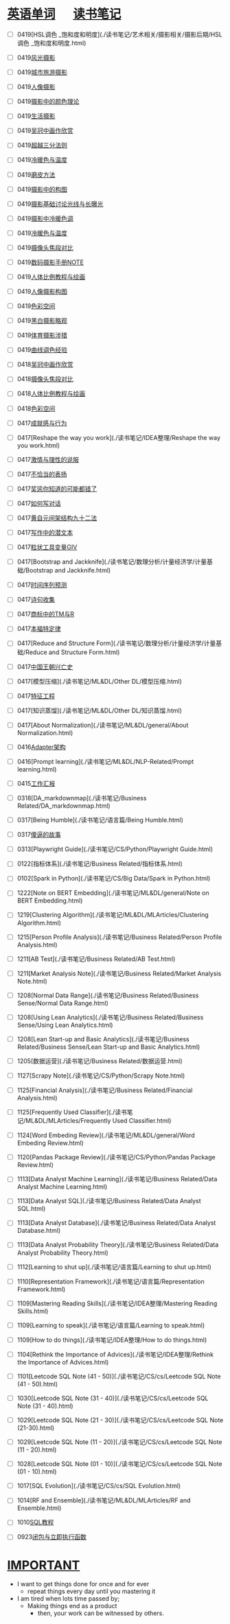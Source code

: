 # [英语单词](./egls/1/) &emsp;  [读书笔记](./%E8%AF%BB%E4%B9%A6%E7%AC%94%E8%AE%B0/) 




- [ ] 0419[HSL调色 _饱和度和明度](./读书笔记/艺术相关/摄影相关/摄影后期/HSL调色 _饱和度和明度.html)
- [ ] 0419[风光摄影](./读书笔记/艺术相关/摄影相关/摄影前期/数码摄影手册/风光摄影.html)
- [ ] 0419[城市旅游摄影](./读书笔记/艺术相关/摄影相关/摄影前期/数码摄影手册/城市旅游摄影.html)
- [ ] 0419[人像摄影](./读书笔记/艺术相关/摄影相关/摄影前期/数码摄影手册/人像摄影.html)
- [ ] 0419[摄影中的颜色理论](./读书笔记/艺术相关/摄影相关/摄影前期/数码摄影手册/摄影中的颜色理论.html)
- [ ] 0419[生活摄影](./读书笔记/艺术相关/摄影相关/摄影前期/数码摄影手册/生活摄影.html)
- [ ] 0419[吴冠中画作欣赏](./读书笔记/艺术相关/绘画相关/绘画欣赏/吴冠中画作欣赏.html)
- [ ] 0419[超越三分法则](./读书笔记/艺术相关/摄影相关/摄影前期/数码摄影手册/超越三分法则.html)
- [ ] 0419[冷暖色与温度](./读书笔记/艺术相关/绘画相关/绘画欣赏/冷暖色与温度.html)
- [ ] 0419[磨皮方法](./读书笔记/艺术相关/摄影相关/摄影后期/磨皮方法.html)
- [ ] 0419[摄影中的构图](./读书笔记/艺术相关/摄影相关/摄影前期/数码摄影手册/摄影中的构图.html)
- [ ] 0419[摄影基础讨论光线与长曝光](./读书笔记/艺术相关/摄影相关/摄影前期/数码摄影手册/摄影基础讨论光线与长曝光.html)
- [ ] 0419[摄影中冷暖色调](./读书笔记/艺术相关/摄影相关/其他讨论/摄影中冷暖色调.html)
- [ ] 0419[冷暖色与温度](./读书笔记/艺术相关/摄影相关/摄影后期/冷暖色与温度.html)
- [ ] 0419[摄像头焦段对比](./读书笔记/艺术相关/摄影相关/摄影前期/摄像头焦段对比.html)
- [ ] 0419[数码摄影手册NOTE](./读书笔记/艺术相关/摄影相关/摄影前期/数码摄影手册/数码摄影手册NOTE.html)
- [ ] 0419[人体比例教程与绘画](./读书笔记/艺术相关/绘画相关/绘画技术/人体比例教程与绘画.html)
- [ ] 0419[人像摄影构图](./读书笔记/艺术相关/摄影相关/摄影前期/人像摄影构图.html)
- [ ] 0419[色彩空间](./读书笔记/艺术相关/摄影相关/其他讨论/色彩空间.html)
- [ ] 0419[黑白摄影略观](./读书笔记/艺术相关/摄影相关/摄影前期/数码摄影手册/黑白摄影略观.html)
- [ ] 0419[体育摄影涉猎](./读书笔记/艺术相关/摄影相关/摄影前期/数码摄影手册/体育摄影涉猎.html)
- [ ] 0419[曲线调色经验](./读书笔记/艺术相关/摄影相关/摄影后期/曲线调色经验.html)
- [ ] 0418[吴冠中画作欣赏](./读书笔记/摄影/其他讨论/吴冠中画作欣赏.html)
- [ ] 0418[摄像头焦段对比](./读书笔记/摄影/摄影前期/摄像头焦段对比.html)
- [ ] 0418[人体比例教程与绘画](./读书笔记/摄影/其他讨论/人体比例教程与绘画.html)
- [ ] 0418[色彩空间](./读书笔记/摄影/其他讨论/色彩空间.html)
- [ ] 0417[成就感与行为](./读书笔记/心理学/认知心理学/成就感与行为.html)
- [ ] 0417[Reshape the way you work](./读书笔记/IDEA整理/Reshape the way you work.html)
- [ ] 0417[激情与理性的说服](./读书笔记/心理学/社会心理学/激情与理性的说服.html)
- [ ] 0417[不恰当的表扬](./读书笔记/心理学/发展心理学/不恰当的表扬.html)
- [ ] 0417[奖惩你知道的可能都错了](./读书笔记/心理学/社会心理学/奖惩你知道的可能都错了.html)
- [ ] 0417[如何写对话](./读书笔记/语言篇/写作相关/如何写对话.html)
- [ ] 0417[黄自元间架结构九十二法](./读书笔记/语言篇/写作相关/黄自元间架结构九十二法.html)
- [ ] 0417[写作中的潜文本](./读书笔记/语言篇/写作相关/写作中的潜文本.html)
- [ ] 0417[粒状工具变量GIV](./读书笔记/数理分析/计量经济学/计量基础/粒状工具变量GIV.html) 
- [ ] 0417[Bootstrap and Jackknife](./读书笔记/数理分析/计量经济学/计量基础/Bootstrap and Jackknife.html)
- [ ] 0417[时间序列预测](./读书笔记/ML&DL/ML-Related/时间序列预测.html)
- [ ] 0417[诗句收集](./读书笔记/读书笔记/诗句收集.html)
- [ ] 0417[商标中的TM与R](./读书笔记/法律/知识产权法/商标中的TM与R.html)
- [ ] 0417[本福特定律](./读书笔记/数理分析/不便分类的NOTE/本福特定律.html)
- [ ] 0417[Reduce and Structure Form](./读书笔记/数理分析/计量经济学/计量基础/Reduce and Structure Form.html)
- [ ] 0417[中国王朝兴亡史](./读书笔记/政治学与领导/中国王朝兴亡史.html)
- [ ] 0417[模型压缩](./读书笔记/ML&DL/Other DL/模型压缩.html) 
- [ ] 0417[特征工程](./读书笔记/ML&DL/ML-Related/特征工程.html)
- [ ] 0417[知识蒸馏](./读书笔记/ML&DL/Other DL/知识蒸馏.html)
- [ ] 0417[About Normalization](./读书笔记/ML&DL/general/About Normalization.html)
- [ ] 0416[Adapter架构](./读书笔记/ML&DL/NLP-Related/Adapter架构.html)
- [ ] 0416[Prompt learning](./读书笔记/ML&DL/NLP-Related/Prompt learning.html) 
- [ ] 0415[工作汇报](./读书笔记/语言篇/工作汇报.html)
- [ ] 0318[DA_markdownmap](./读书笔记/Business Related/DA_markdownmap.html)
- [ ] 0317[Being Humble](./读书笔记/语言篇/Being Humble.html)
- [ ] 0317[傻逼的故事](./读书笔记/IDEA整理/傻逼的故事.html)
- [ ] 0313[Playwright Guide](./读书笔记/CS/Python/Playwright Guide.html)
- [ ] 0122[指标体系](./读书笔记/Business Related/指标体系.html) 
- [ ] 0102[Spark in Python](./读书笔记/CS/Big Data/Spark in Python.html)
- [ ] 1222[Note on BERT Embedding](./读书笔记/ML&DL/general/Note on BERT Embedding.html)
- [ ] 1219[Clustering Algorithm](./读书笔记/ML&DL/MLArticles/Clustering Algorithm.html) 
- [ ] 1215[Person Profile Analysis](./读书笔记/Business Related/Person Profile Analysis.html)
- [ ] 1211[AB Test](./读书笔记/Business Related/AB Test.html)
- [ ] 1211[Market Analysis Note](./读书笔记/Business Related/Market Analysis Note.html)
- [ ] 1208[Normal Data Range](./读书笔记/Business Related/Business Sense/Normal Data Range.html)
- [ ] 1208[Using Lean Analytics](./读书笔记/Business Related/Business Sense/Using Lean Analytics.html)
- [ ] 1208[Lean Start-up and Basic Analytics](./读书笔记/Business Related/Business Sense/Lean Start-up and Basic Analytics.html)
- [ ] 1205[数据运营](./读书笔记/Business Related/数据运营.html) 
- [ ] 1127[Scrapy Note](./读书笔记/CS/Python/Scrapy Note.html)
- [ ] 1125[Financial Analysis](./读书笔记/Business Related/Financial Analysis.html)
- [ ] 1125[Frequently Used Classifier](./读书笔记/ML&DL/MLArticles/Frequently Used Classifier.html)
- [ ] 1124[Word Embeding Review](./读书笔记/ML&DL/general/Word Embeding Review.html) 
- [ ] 1120[Pandas Package Review](./读书笔记/CS/Python/Pandas Package Review.html)
- [ ] 1113[Data Analyst Machine Learning](./读书笔记/Business Related/Data Analyst Machine Learning.html)
- [ ] 1113[Data Analyst SQL](./读书笔记/Business Related/Data Analyst SQL.html)
- [ ] 1113[Data Analyst Database](./读书笔记/Business Related/Data Analyst Database.html)
- [ ] 1113[Data Analyst Probability Theory](./读书笔记/Business Related/Data Analyst Probability Theory.html)
- [ ] 1112[Learning to shut up](./读书笔记/语言篇/Learning to shut up.html) 
- [ ] 1110[Representation Framework](./读书笔记/语言篇/Representation Framework.html)
- [ ] 1109[Mastering Reading Skills](./读书笔记/IDEA整理/Mastering Reading Skills.html)
- [ ] 1109[Learning to speak](./读书笔记/语言篇/Learning to speak.html)
- [ ] 1109[How to do things](./读书笔记/IDEA整理/How to do things.html)
- [ ] 1104[Rethink the Importance of Advices](./读书笔记/IDEA整理/Rethink the Importance of Advices.html)
- [ ] 1101[Leetcode SQL Note (41 - 50)](./读书笔记/CS/cs/Leetcode SQL Note (41 - 50).html)
- [ ] 1030[Leetcode SQL Note (31 - 40)](./读书笔记/CS/cs/Leetcode SQL Note (31 - 40).html)
- [ ] 1029[Leetcode SQL Note (21 - 30)](./读书笔记/CS/cs/Leetcode SQL Note (21-30).html)
- [ ] 1029[Leetcode SQL Note (11 - 20)](./读书笔记/CS/cs/Leetcode SQL Note (11 - 20).html)
- [ ] 1028[Leetcode SQL Note (01 - 10)](./读书笔记/CS/cs/Leetcode SQL Note (01 - 10).html)
- [ ] 1017[SQL Evolution](./读书笔记/CS/cs/SQL Evolution.html) 
- [ ] 1014[RF and Ensemble](./读书笔记/ML&DL/MLArticles/RF and Ensemble.html)
- [ ] 1010[SQL教程](./读书笔记/CS/cs/SQL教程.html) 
- [ ] 0923[闭包与立即执行函数](./读书笔记/CS/前端相关/闭包与立即执行函数.html)







# [IMPORTANT](https://www.zhihu.com/collection/70812410) 

- I want to get things done for once and for ever
  - repeat things every day until you mastering it
- I am tired when lots time passed by;
  - Making things end as a product
    - then, your work can be witnessed by others.
